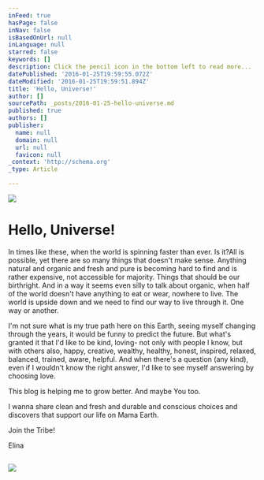 ```yaml
---
inFeed: true
hasPage: false
inNav: false
isBasedOnUrl: null
inLanguage: null
starred: false
keywords: []
description: Click the pencil icon in the bottom left to read more...
datePublished: '2016-01-25T19:59:55.072Z'
dateModified: '2016-01-25T19:59:51.894Z'
title: 'Hello, Universe!'
author: []
sourcePath: _posts/2016-01-25-hello-universe.md
published: true
authors: []
publisher:
  name: null
  domain: null
  url: null
  favicon: null
_context: 'http://schema.org'
_type: Article

---
```

![](https://the-grid-user-content.s3-us-west-2.amazonaws.com/1cfa644d-55bf-41f3-ba98-20c389751615.jpg)

# Hello, Universe!

In times like these, when the world is spinning faster than ever. Is it?All is possible, yet there are so many things that doesn't make sense. Anything natural and organic and fresh and pure is becoming hard to find and is rather expensive, not accessible for majority. Things that should be our birthright. And in a way it seems even silly to talk about organic, when half of the world doesn't have anything to eat or wear, nowhere to live. The world is upside down and we need to find our way to live through it. One way or another.

I'm not sure what is my true path here on this Earth, seeing myself changing through the years, it would be funny to predict the future. But what's granted it that I'd like to be kind, loving- not only with people I know, but with others also, happy, creative, wealthy, healthy, honest, inspired, relaxed, balanced, trained, aware, helpful. And when there's a question (any kind), even if I wouldn't know the right answer, I'd like to see myself answering by choosing love.

This blog is helping me to grow better. And maybe You too.

I wanna share clean and fresh and durable and conscious choices and discovers that support our life on Mama Earth.

Join the Tribe!

Elina

## ![](https://the-grid-user-content.s3-us-west-2.amazonaws.com/efa8be1b-6d36-44a7-8a91-b7364fe859d8.jpg)